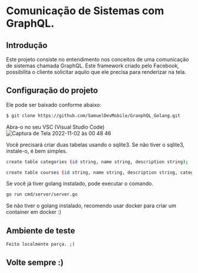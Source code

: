 # Comunicação de Sistemas com GraphQL.

## Introdução
Este projeto consiste no entendimento nos conceitos de uma comunicação de sistemas chamada GraphQL. Este framework criado pelo Facebook, possibilita o cliente solicitar aquilo que ele precisa para renderizar na tela. 

## Configuração do projeto
Ele pode ser baixado conforme abaixo:
```sh
$ git clone https://github.com/SamuelDevMobile/GranphQL_Golang.git
```
Abra-o no seu VSC (Visual Studio Code)
![Captura de Tela 2022-11-02 às 00 48 46](https://user-images.githubusercontent.com/26841238/199391008-6f05552d-ef78-4e67-8206-2d5e123e1950.png)

Você precisará criar duas tabelas usando o sqlite3. Se não tiver o sqlite3, instale-o, é bem simples.
```sh
create table categories (id string, name string, description string);
```
```sh
create table courses (id string, name string, description string, category_id string);
```
Se você já tiver golang instalado, pode executar o comando.
```sh
go run cmd/server/server.go
```
Se não tiver o golang instalado, recomendo usar docker para criar um container em docker :)

## Ambiente de teste
```
Feito localmente parça. ;)
```

## Volte sempre :)
